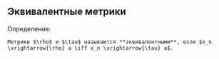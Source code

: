 ## Эквивалентные метрики
Определение:
```spoiler-markdown
Метрики $\rho$ и $\tau$ называются **эквивалентными**, если $x_n \xrightarrow{\rho} a \iff x_n \xrightarrow{\tau} a$.
```

